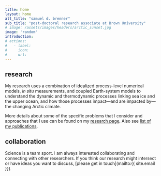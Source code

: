 ```yaml
---
title: home
layout: home
alt_title: "samuel d. brenner"
sub_title: "post-doctoral research associate at Brown University"
# image: /assets/images/headers/arctic_sunset.jpg
image: 'random'
introduction: 
# actions:
#   - label: 
#     icon: 
#     url: 
---
```


## research

My research uses a combination of idealized process-level numerical models, *in situ* measurements, and coupled Earth-system models to understand the dynamic and thermodynamic processes linking sea ice and the upper ocean, and how those processes impact—and are impacted by—the changing Arctic climate.

More details about some of the specific problems that I consider and approaches that I use can be found on my [research page](/research). Also see [list of my publications](/publications). 

## collaboration

Science is a team sport.
I am always interested collaborating and connecting with other researchers. If you think our research might intersect or have ideas you want to discuss, [please get in touch](mailto:{{ site.email }}).

